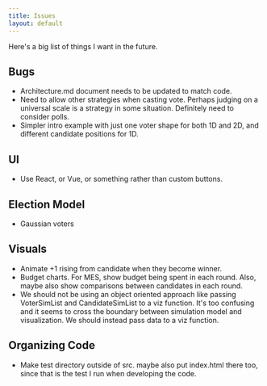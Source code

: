 ```yaml
---
title: Issues
layout: default
---
```


Here's a big list of things I want in the future.

## Bugs

* Architecture.md document needs to be updated to match code.
* Need to allow other strategies when casting vote. Perhaps judging on a universal scale is a strategy in some situation. Definitely need to consider polls.
* Simpler intro example with just one voter shape for both 1D and 2D, and different candidate positions for 1D.

## UI

* Use React, or Vue, or something rather than custom buttons.

## Election Model

* Gaussian voters

## Visuals

* Animate +1 rising from candidate when they become winner.
* Budget charts. For MES, show budget being spent in each round. Also, maybe also show comparisons between candidates in each round.
* We should not be using an object oriented approach like passing VoterSimList and CandidateSimList to a viz function. It's too confusing and it seems to cross the boundary between simulation model and visualization. We should instead pass data to a viz function.

## Organizing Code

* Make test directory outside of src. maybe also put index.html there too, since that is the test I run when developing the code.